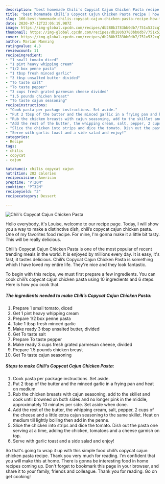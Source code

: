 ```yaml
---
description: "best homemade Chili’s Copycat Cajun Chicken Pasta recipe | how to make homemade Chili’s Copycat Cajun Chicken Pasta"
title: "best homemade Chili’s Copycat Cajun Chicken Pasta recipe | how to make homemade Chili’s Copycat Cajun Chicken Pasta"
slug: 166-best-homemade-chilis-copycat-cajun-chicken-pasta-recipe-how-to-make-homemade-chilis-copycat-cajun-chicken-pasta
date: 2020-07-12T22:06:19.987Z
image: https://img-global.cpcdn.com/recipes/db280b3783bb0db7/751x532cq70/chilis-copycat-cajun-chicken-pasta-recipe-main-photo.jpg
thumbnail: https://img-global.cpcdn.com/recipes/db280b3783bb0db7/751x532cq70/chilis-copycat-cajun-chicken-pasta-recipe-main-photo.jpg
cover: https://img-global.cpcdn.com/recipes/db280b3783bb0db7/751x532cq70/chilis-copycat-cajun-chicken-pasta-recipe-main-photo.jpg
author: Marian Manning
ratingvalue: 4.3
reviewcount: 11
recipeingredient:
- "1 small tomato diced"
- "1 pint heavy whipping cream"
- "1/2 box penne pasta"
- "1 tbsp fresh minced garlic"
- "3 tbsp unsalted butter divided"
- "To taste salt"
- "To taste pepper"
- "3 cups fresh grated parmesan cheese divided"
- "1.5 pounds chicken breast"
- "To taste cajun seasoning"
recipeinstructions:
- "Cook pasta per package instructions. Set aside."
- "Put 2 tbsp of the butter and the minced garlic in a frying pan and heat on medium."
- "Rub the chicken breasts with cajun seasoning, add to the skillet and cook until browned on both sides and no longer pink in the middle, approximately 10 minutes per side. Set aside when done."
- "Add the rest of the butter, the whipping cream, salt, pepper, 2 cups of the cheese and a little extra cajun seasoning to the same skillet. Heat on medium till lightly boiling then add in the penne."
- "Slice the chicken into strips and dice the tomato. Dish out the pasta one serving at a time, adding the chicken, tomatoes and a cheese garnish on top."
- "Serve with garlic toast and a side salad and enjoy!"
categories:
- Recipe
tags:
- chilis
- copycat
- cajun

katakunci: chilis copycat cajun 
nutrition: 282 calories
recipecuisine: American
preptime: "PT26M"
cooktime: "PT32M"
recipeyield: "3"
recipecategory: Dessert

---
```



![Chili’s Copycat Cajun Chicken Pasta](https://img-global.cpcdn.com/recipes/db280b3783bb0db7/751x532cq70/chilis-copycat-cajun-chicken-pasta-recipe-main-photo.jpg)

Hello everybody, it's Louise, welcome to our recipe page. Today, I will show you a way to make a distinctive dish, chili’s copycat cajun chicken pasta. One of my favorites food recipe. For mine, I'm gonna make it a little bit tasty. This will be really delicious.

Chili’s Copycat Cajun Chicken Pasta is one of the most popular of recent trending meals in the world. It is enjoyed by millions every day. It is easy, it's fast, it tastes delicious. Chili’s Copycat Cajun Chicken Pasta is something which I have loved my entire life. They're nice and they look fantastic.




To begin with this recipe, we must first prepare a few ingredients. You can cook chili’s copycat cajun chicken pasta using 10 ingredients and 6 steps. Here is how you cook that.

<!--inarticleads1-->

##### The ingredients needed to make Chili’s Copycat Cajun Chicken Pasta:

1. Prepare 1 small tomato, diced
1. Get 1 pint heavy whipping cream
1. Prepare 1/2 box penne pasta
1. Take 1 tbsp fresh minced garlic
1. Make ready 3 tbsp unsalted butter, divided
1. Get To taste salt
1. Prepare To taste pepper
1. Make ready 3 cups fresh grated parmesan cheese, divided
1. Prepare 1.5 pounds chicken breast
1. Get To taste cajun seasoning




<!--inarticleads2-->

##### Steps to make Chili’s Copycat Cajun Chicken Pasta:

1. Cook pasta per package instructions. Set aside.
1. Put 2 tbsp of the butter and the minced garlic in a frying pan and heat on medium.
1. Rub the chicken breasts with cajun seasoning, add to the skillet and cook until browned on both sides and no longer pink in the middle, approximately 10 minutes per side. Set aside when done.
1. Add the rest of the butter, the whipping cream, salt, pepper, 2 cups of the cheese and a little extra cajun seasoning to the same skillet. Heat on medium till lightly boiling then add in the penne.
1. Slice the chicken into strips and dice the tomato. Dish out the pasta one serving at a time, adding the chicken, tomatoes and a cheese garnish on top.
1. Serve with garlic toast and a side salad and enjoy!




So that's going to wrap it up with this simple food chili’s copycat cajun chicken pasta recipe. Thank you very much for reading. I'm confident that you will make this at home. There is gonna be interesting food in home recipes coming up. Don't forget to bookmark this page in your browser, and share it to your family, friends and colleague. Thank you for reading. Go on get cooking!
